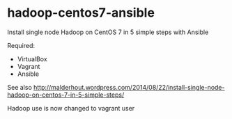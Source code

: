 hadoop-centos7-ansible
======================

Install single node Hadoop on CentOS 7 in 5 simple steps with Ansible

Required:

- VirtualBox
- Vagrant
- Ansible

See also http://malderhout.wordpress.com/2014/08/22/install-single-node-hadoop-on-centos-7-in-5-simple-steps/

Hadoop use is now changed to vagrant user




